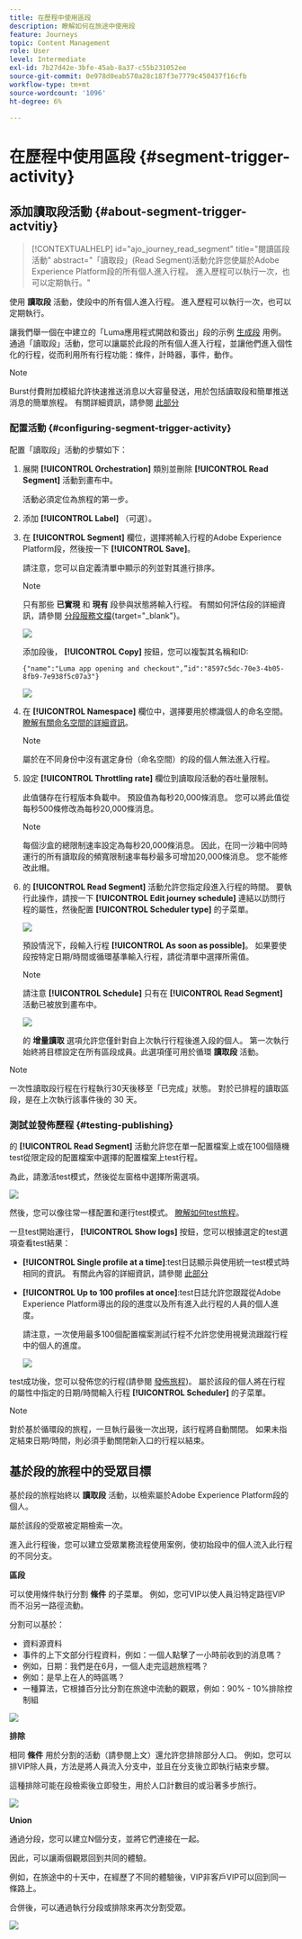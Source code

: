 ```yaml
---
title: 在歷程中使用區段
description: 瞭解如何在旅途中使用段
feature: Journeys
topic: Content Management
role: User
level: Intermediate
exl-id: 7b27d42e-3bfe-45ab-8a37-c55b231052ee
source-git-commit: 0e978d0eab570a28c187f3e7779c450437f16cfb
workflow-type: tm+mt
source-wordcount: '1096'
ht-degree: 6%

---
```


# 在歷程中使用區段 {#segment-trigger-activity}

## 添加讀取段活動 {#about-segment-trigger-actvitiy}

>[!CONTEXTUALHELP]
>id="ajo_journey_read_segment"
>title="閱讀區段活動"
>abstract="「讀取段」(Read Segment)活動允許您使屬於Adobe Experience Platform段的所有個人進入行程。 進入歷程可以執行一次，也可以定期執行。"

使用 **讀取段** 活動，使段中的所有個人進入行程。 進入歷程可以執行一次，也可以定期執行。

讓我們舉一個在中建立的「Luma應用程式開啟和簽出」段的示例 [生成段](../segment/about-segments.md) 用例。 通過「讀取段」活動，您可以讓屬於此段的所有個人進入行程，並讓他們進入個性化的行程，從而利用所有行程功能：條件，計時器，事件，動作。

>[!NOTE]
>
>Burst付費附加模組允許快速推送消息以大容量發送，用於包括讀取段和簡單推送消息的簡單旅程。 有關詳細資訊，請參閱 [此部分](../building-journeys/journey-gs.md#burst)

### 配置活動 {#configuring-segment-trigger-activity}

配置「讀取段」活動的步驟如下：

1. 展開 **[!UICONTROL Orchestration]** 類別並刪除 **[!UICONTROL Read Segment]** 活動到畫布中。

   活動必須定位為旅程的第一步。

1. 添加 **[!UICONTROL Label]** （可選）。

1. 在 **[!UICONTROL Segment]** 欄位，選擇將輸入行程的Adobe Experience Platform段，然後按一下 **[!UICONTROL Save]**。

   請注意，您可以自定義清單中顯示的列並對其進行排序。

   >[!NOTE]
   >
   >只有那些 **已實現** 和 **現有** 段參與狀態將輸入行程。 有關如何評估段的詳細資訊，請參閱 [分段服務文檔](https://experienceleague.adobe.com/docs/experience-platform/segmentation/tutorials/evaluate-a-segment.html#interpret-segment-results){target=&quot;_blank&quot;}。

   ![](assets/read-segment-selection.png)

   添加段後， **[!UICONTROL Copy]** 按鈕，您可以複製其名稱和ID:

   `{"name":"Luma app opening and checkout",”id":"8597c5dc-70e3-4b05-8fb9-7e938f5c07a3"}`

   ![](assets/read-segment-copy.png)

1. 在 **[!UICONTROL Namespace]** 欄位中，選擇要用於標識個人的命名空間。 [瞭解有關命名空間的詳細資訊](../event/about-creating.md#select-the-namespace)。

   >[!NOTE]
   >
   >屬於在不同身份中沒有選定身份（命名空間）的段的個人無法進入行程。

1. 設定 **[!UICONTROL Throttling rate]** 欄位到讀取段活動的吞吐量限制。

   此值儲存在行程版本負載中。 預設值為每秒20,000條消息。 您可以將此值從每秒500條修改為每秒20,000條消息。

   >[!NOTE]
   >
   >每個沙盒的總限制速率設定為每秒20,000條消息。 因此，在同一沙箱中同時運行的所有讀取段的頻寬限制速率每秒最多可增加20,000條消息。 您不能修改此帽。

1. 的 **[!UICONTROL Read Segment]** 活動允許您指定段進入行程的時間。 要執行此操作，請按一下 **[!UICONTROL Edit journey schedule]** 連結以訪問行程的屬性，然後配置 **[!UICONTROL Scheduler type]** 的子菜單。

   ![](assets/read-segment-schedule.png)

   預設情況下，段輸入行程 **[!UICONTROL As soon as possible]**。 如果要使段按特定日期/時間或循環基準輸入行程，請從清單中選擇所需值。

   >[!NOTE]
   >
   >請注意 **[!UICONTROL Schedule]** 只有在 **[!UICONTROL Read Segment]** 活動已被放到畫布中。

   ![](assets/read-segment-schedule-list.png)

   的 **增量讀取** 選項允許您僅針對自上次執行行程後進入段的個人。 第一次執行始終將目標設定在所有區段成員。此選項僅可用於循環 **讀取段** 活動。

<!--

### Segment filters {#segment-filters}

[!CONTEXTUALHELP]
>id="jo_segment_filters"
>title="About segment filters"
>abstract="You can choose to target only the individuals who entered or exited a specific segment during a specific time window. For example, you can decide to only retrieve all the customers who entered the VIP segment since last week."

You can choose to target only the individuals who entered or exited a specific segment during a specific time window. For example, you can decide to only retrieve all the customers who entered the VIP segment since last week. Only the new VIP customers will be targeted. All the customers who were already part of the VIP segment before will be excluded.

To activate this mode, click the **Segment Filters** toggle. Two fields are displayed:

**Segment membership**: choose whether you want to listen to segment entrances or exits. 

**Lookback window**: define when you want to start to listen to entrances or exits. This lookback window is expressed in hours, starting from the moment the journey is triggered.  If you set this duration to 0, the journey will target all members of the segment. For recurring journeys, it will take into account all entrances/exits since the last time the journey was triggered.

-->

>[!NOTE]
>
>一次性讀取段行程在行程執行30天後移至「已完成」狀態。 對於已排程的讀取區段，是在上次執行該事件後的 30 天。 

### 測試並發佈歷程 {#testing-publishing}

的 **[!UICONTROL Read Segment]** 活動允許您在單一配置檔案上或在100個隨機test從限定段的配置檔案中選擇的配置檔案上test行程。

為此，請激活test模式，然後從左窗格中選擇所需選項。

![](assets/read-segment-test-mode.png)

然後，您可以像往常一樣配置和運行test模式。 [瞭解如何test旅程](testing-the-journey.md)。

一旦test開始運行， **[!UICONTROL Show logs]** 按鈕，您可以根據選定的test選項查看test結果：

* **[!UICONTROL Single profile at a time]**:test日誌顯示與使用統一test模式時相同的資訊。 有關此內容的詳細資訊，請參閱 [此部分](testing-the-journey.md#viewing_logs)

* **[!UICONTROL Up to 100 profiles at once]**:test日誌允許您跟蹤從Adobe Experience Platform導出的段的進度以及所有進入此行程的人員的個人進度。

   請注意，一次使用最多100個配置檔案測試行程不允許您使用視覺流跟蹤行程中的個人的進度。

   ![](assets/read-segment-log.png)

test成功後，您可以發佈您的行程(請參閱 [發佈旅程](publishing-the-journey.md))。 屬於該段的個人將在行程的屬性中指定的日期/時間輸入行程 **[!UICONTROL Scheduler]** 的子菜單。

>[!NOTE]
>
>對於基於循環段的旅程，一旦執行最後一次出現，該行程將自動關閉。 如果未指定結束日期/時間，則必須手動關閉新入口的行程以結束。

## 基於段的旅程中的受眾目標

基於段的旅程始終以 **讀取段** 活動，以檢索屬於Adobe Experience Platform段的個人。

屬於該段的受眾被定期檢索一次。

進入此行程後，您可以建立受眾業務流程使用案例，使初始段中的個人流入此行程的不同分支。

**區段**

可以使用條件執行分割 **條件** 的子菜單。 例如，您可VIP以使人員沿特定路徑VIP而不沿另一路徑流動。

分割可以基於：

* 資料源資料
* 事件的上下文部分行程資料，例如：一個人點擊了一小時前收到的消息嗎？
* 例如，日期：我們是在6月，一個人走完這趟旅程嗎？
* 例如：是早上在人的時區嗎？
* 一種算法，它根據百分比分割在旅途中流動的觀眾，例如：90% - 10%排除控制組

![](assets/read-segment-audience1.png)

**排除**

相同 **條件** 用於分割的活動（請參閱上文）還允許您排除部分人口。 例如，您可以排VIP除人員，方法是將人員流入分支中，並且在分支後立即執行結束步驟。

這種排除可能在段檢索後立即發生，用於人口計數目的或沿著多步旅行。

![](assets/read-segment-audience2.png)

**Union**

通過分段，您可以建立N個分支，並將它們連接在一起。

因此，可以讓兩個觀眾回到共同的體驗。

例如，在旅途中的十天中，在經歷了不同的體驗後，VIP非客戶VIP可以回到同一條路上。

合併後，可以通過執行分段或排除來再次分割受眾。

![](assets/read-segment-audience3.png)
